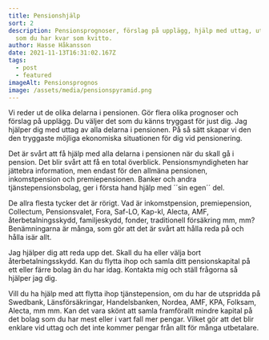 ```yaml
---
title: Pensionshjälp
sort: 2
description: Pensionsprognoser, förslag på upplägg, hjälp med uttag, utskrift
  som du har kvar som kvitto.
author: Hasse Håkansson
date: 2021-11-13T16:31:02.167Z
tags:
  - post
  - featured
imageAlt: Pensionsprognos
image: /assets/media/pensionspyramid.png
---
```

Vi reder ut de olika delarna i pensionen. Gör flera olika prognoser och förslag på upplägg. Du väljer det som du känns tryggast för just dig. Jag hjälper dig med uttag av alla delarna i pensionen. På så sätt skapar vi den den tryggaste möjliga ekonomiska situationen för dig vid pensionering.

Det är svårt att få hjälp med alla delarna i pensionen när du skall gå i pension. Det blir svårt att få en total överblick. Pensionsmyndigheten har jättebra information, men endast för den allmäna pensionen, inkomstpension och premiepensionen. Banker och andra tjänstepensionsbolag, ger i första hand hjälp med ´´sin egen´´ del.

De allra flesta tycker det är rörigt. Vad är inkomstpension, premiepension, Collectum, Pensionsvalet, Fora, Saf-LO, Kap-kl, Alecta, AMF, återbetalningsskydd, familjeskydd, fonder, traditionell försäkring mm, mm? Benämningarna är många, som gör att det är svårt att hålla reda på och hålla isär allt.

Jag hjälper dig att reda upp det. Skall du ha eller välja bort återbetalningsskydd. Kan du flytta ihop och samla ditt pensionskapital på ett eller färre bolag än du har idag. Kontakta mig och ställ frågorna så hjälper jag dig.

Vill du ha hjälp med att flytta ihop tjänstepension, om du har de utspridda på Swedbank, Länsförsäkringar, Handelsbanken, Nordea, AMF, KPA, Folksam, Alecta, mm mm. Kan det vara skönt att samla framförallt mindre kapital på det bolag som du har mest eller i vart fall mer pengar. Vilket gör att det blir enklare vid uttag och det inte kommer pengar från allt för många utbetalare.